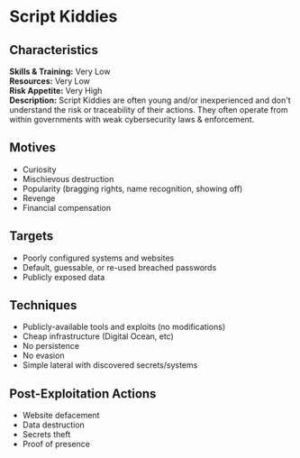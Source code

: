 # Script Kiddies

## Characteristics
**Skills & Training:** Very Low\
**Resources:** Very Low\
**Risk Appetite:** Very High\
**Description:** Script Kiddies are often young and/or inexperienced and don't understand the risk or traceability of their actions. They often operate from within governments with weak cybersecurity laws & enforcement.

## Motives
- Curiosity
- Mischievous destruction
- Popularity (bragging rights, name recognition, showing off)
- Revenge
- Financial compensation

## Targets
- Poorly configured systems and websites
- Default, guessable, or re-used breached passwords
- Publicly exposed data

## Techniques
- Publicly-available tools and exploits (no modifications)
- Cheap infrastructure (Digital Ocean, etc)
- No persistence
- No evasion
- Simple lateral with discovered secrets/systems

## Post-Exploitation Actions
- Website defacement
- Data destruction
- Secrets theft
- Proof of presence
